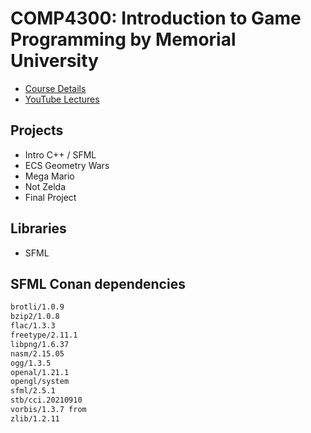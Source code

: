 # COMP4300: Introduction to Game Programming by Memorial University

* [Course Details](https://www.cs.mun.ca/~dchurchill/teaching.shtml)
* [YouTube Lectures](https://youtube.com/playlist?list=PL_xRyXins848jkwC9Coy7B4N5XTOnQZzz)

## Projects

* Intro C++ / SFML
* ECS Geometry Wars
* Mega Mario
* Not Zelda
* Final Project

## Libraries

* SFML

## SFML Conan dependencies

```txt
brotli/1.0.9
bzip2/1.0.8
flac/1.3.3
freetype/2.11.1
libpng/1.6.37
nasm/2.15.05
ogg/1.3.5
openal/1.21.1
opengl/system
sfml/2.5.1
stb/cci.20210910
vorbis/1.3.7 from
zlib/1.2.11
```
